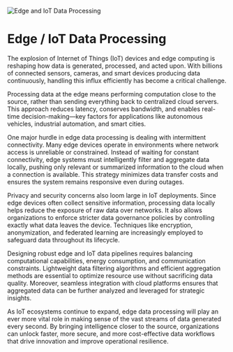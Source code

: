 ![Edge and IoT Data Processing](https://5ghub.us/wp-content/uploads/2023/08/EdgeJJ-jpg.webp)

# Edge / IoT Data Processing

The explosion of Internet of Things (IoT) devices and edge computing is reshaping how data is generated, processed, and acted upon. With billions of connected sensors, cameras, and smart devices producing data continuously, handling this influx efficiently has become a critical challenge.

Processing data at the edge means performing computation close to the source, rather than sending everything back to centralized cloud servers. This approach reduces latency, conserves bandwidth, and enables real-time decision-making—key factors for applications like autonomous vehicles, industrial automation, and smart cities.

One major hurdle in edge data processing is dealing with intermittent connectivity. Many edge devices operate in environments where network access is unreliable or constrained. Instead of waiting for constant connectivity, edge systems must intelligently filter and aggregate data locally, pushing only relevant or summarized information to the cloud when a connection is available. This strategy minimizes data transfer costs and ensures the system remains responsive even during outages.

Privacy and security concerns also loom large in IoT deployments. Since edge devices often collect sensitive information, processing data locally helps reduce the exposure of raw data over networks. It also allows organizations to enforce stricter data governance policies by controlling exactly what data leaves the device. Techniques like encryption, anonymization, and federated learning are increasingly employed to safeguard data throughout its lifecycle.

Designing robust edge and IoT data pipelines requires balancing computational capabilities, energy consumption, and communication constraints. Lightweight data filtering algorithms and efficient aggregation methods are essential to optimize resource use without sacrificing data quality. Moreover, seamless integration with cloud platforms ensures that aggregated data can be further analyzed and leveraged for strategic insights.

As IoT ecosystems continue to expand, edge data processing will play an ever more vital role in making sense of the vast streams of data generated every second. By bringing intelligence closer to the source, organizations can unlock faster, more secure, and more cost-effective data workflows that drive innovation and improve operational resilience.
